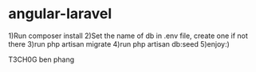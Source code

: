 # angular-laravel

1)Run composer install
2)Set the name of db in .env file, create one if not there
3)run php artisan migrate
4)run php artisan db:seed
5)enjoy:)

T3CH0G ben phang


